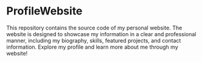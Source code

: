 # ProfileWebsite
This repository contains the source code of my personal website. The website is designed to showcase my information in a clear and professional manner, including my biography, skills, featured projects, and contact information. Explore my profile and learn more about me through my website!
